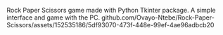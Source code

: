 Rock Paper Scissors game made with Python Tkinter package. A simple interface and game with the PC. 
github.com/Ovayo-Ntebe/Rock-Paper-Scissors/assets/152535186/5df93070-473f-448e-99ef-4ae96adbcb20
